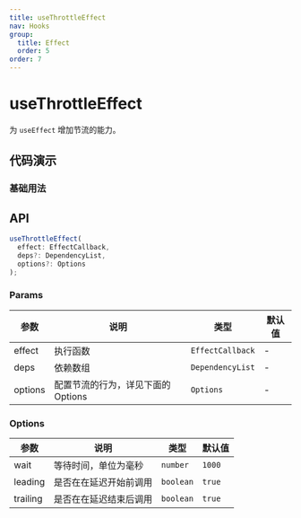 ```yaml
---
title: useThrottleEffect
nav: Hooks
group:
  title: Effect
  order: 5
order: 7
---
```


# useThrottleEffect

为 `useEffect` 增加节流的能力。

## 代码演示

### 基础用法

<code src="./demo/demo1.tsx"></code>

## API

```typescript
useThrottleEffect(
  effect: EffectCallback,
  deps?: DependencyList,
  options?: Options
);
```

### Params

| 参数    | 说明                               | 类型             | 默认值 |
| ------- | ---------------------------------- | ---------------- | ------ |
| effect  | 执行函数                           | `EffectCallback` | -      |
| deps    | 依赖数组                           | `DependencyList` | -      |
| options | 配置节流的行为，详见下面的 Options | `Options`        | -      |

### Options

| 参数     | 说明                   | 类型      | 默认值 |
| -------- | ---------------------- | --------- | ------ |
| wait     | 等待时间，单位为毫秒   | `number`  | `1000` |
| leading  | 是否在在延迟开始前调用 | `boolean` | `true` |
| trailing | 是否在在延迟结束后调用 | `boolean` | `true` |
